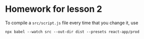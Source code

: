# Homework for lesson 2
To compile a `src/script.js` file every time that you change it, use

`npx babel --watch src --out-dir dist --presets react-app/prod`